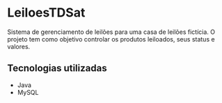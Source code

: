 # LeiloesTDSat
Sistema de gerenciamento de leilões para uma casa de leilões fictícia. O projeto tem como objetivo controlar os produtos leiloados, seus status e valores.

## Tecnologias utilizadas
- Java
- MySQL
